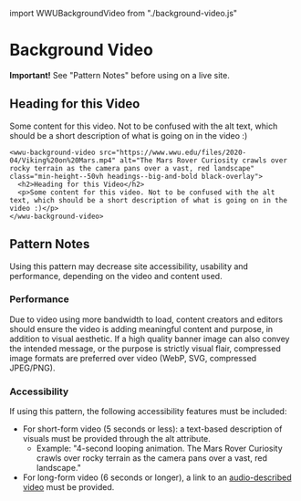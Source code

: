 import WWUBackgroundVideo from "./background-video.js"

# Background Video
<div class="wwu-beyond-basics-block block light-green-bg standard-margin standard-padding">
  <p class="no-margin--bottom"><strong>Important!</strong> See "Pattern Notes" before using on a live site.</p>
</div>

<wwu-background-video src="https://www.wwu.edu/files/2020-04/Viking%20on%20Mars.mp4" alt="4-second looping animation. The Mars Rover Curiosity crawls over rocky terrain as the camera pans over a vast, red landscape" class="min-height--50vh headings--big-and-bold black-overlay">
  <h2>Heading for this Video</h2>
  <p>Some content for this video. Not to be confused with the alt text, which should be a short description of what is going on in the video :)</p>
</wwu-background-video>

```
<wwu-background-video src="https://www.wwu.edu/files/2020-04/Viking%20on%20Mars.mp4" alt="The Mars Rover Curiosity crawls over rocky terrain as the camera pans over a vast, red landscape" class="min-height--50vh headings--big-and-bold black-overlay">
  <h2>Heading for this Video</h2>
  <p>Some content for this video. Not to be confused with the alt text, which should be a short description of what is going on in the video :)</p>
</wwu-background-video>
  ```
## Pattern Notes

Using this pattern may decrease site accessibility, usability and performance, depending on the video and content used. 

### Performance
Due to video using more bandwidth to load, content creators and editors should ensure the video is adding meaningful content and purpose, in addition to visual aesthetic. If a high quality banner image can also convey the intended message, or the purpose is strictly visual flair, compressed image formats are preferred over video (WebP, SVG, compressed JPEG/PNG).

### Accessibility
If using this pattern, the following accessibility features must be included:

* For short-form video (5 seconds or less): a text-based description of visuals must be provided through the alt attribute.
  * Example: "4-second looping animation. The Mars Rover Curiosity crawls over rocky terrain as the camera pans over a vast, red landscape."
* For long-form video (6 seconds or longer), a link to an [audio-described video](https://urm.wwu.edu/accessibility/guide/provide-audio-descriptions-time-based-media) must be provided.